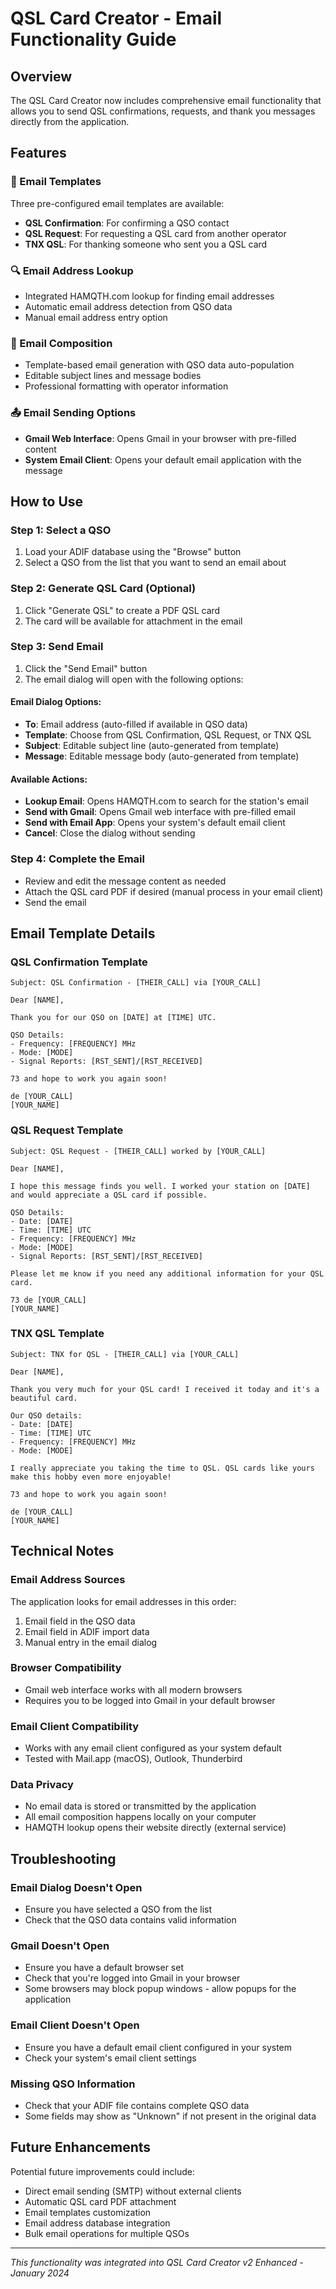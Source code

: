 # QSL Card Creator - Email Functionality Guide

## Overview
The QSL Card Creator now includes comprehensive email functionality that allows you to send QSL confirmations, requests, and thank you messages directly from the application.

## Features

### 📧 Email Templates
Three pre-configured email templates are available:
- **QSL Confirmation**: For confirming a QSO contact
- **QSL Request**: For requesting a QSL card from another operator
- **TNX QSL**: For thanking someone who sent you a QSL card

### 🔍 Email Address Lookup
- Integrated HAMQTH.com lookup for finding email addresses
- Automatic email address detection from QSO data
- Manual email address entry option

### 📝 Email Composition
- Template-based email generation with QSO data auto-population
- Editable subject lines and message bodies
- Professional formatting with operator information

### 📤 Email Sending Options
- **Gmail Web Interface**: Opens Gmail in your browser with pre-filled content
- **System Email Client**: Opens your default email application with the message

## How to Use

### Step 1: Select a QSO
1. Load your ADIF database using the "Browse" button
2. Select a QSO from the list that you want to send an email about

### Step 2: Generate QSL Card (Optional)
1. Click "Generate QSL" to create a PDF QSL card
2. The card will be available for attachment in the email

### Step 3: Send Email
1. Click the "Send Email" button
2. The email dialog will open with the following options:

#### Email Dialog Options:
- **To**: Email address (auto-filled if available in QSO data)
- **Template**: Choose from QSL Confirmation, QSL Request, or TNX QSL
- **Subject**: Editable subject line (auto-generated from template)
- **Message**: Editable message body (auto-generated from template)

#### Available Actions:
- **Lookup Email**: Opens HAMQTH.com to search for the station's email
- **Send with Gmail**: Opens Gmail web interface with pre-filled email
- **Send with Email App**: Opens your system's default email client
- **Cancel**: Close the dialog without sending

### Step 4: Complete the Email
- Review and edit the message content as needed
- Attach the QSL card PDF if desired (manual process in your email client)
- Send the email

## Email Template Details

### QSL Confirmation Template
```
Subject: QSL Confirmation - [THEIR_CALL] via [YOUR_CALL]

Dear [NAME],

Thank you for our QSO on [DATE] at [TIME] UTC.

QSO Details:
- Frequency: [FREQUENCY] MHz
- Mode: [MODE]
- Signal Reports: [RST_SENT]/[RST_RECEIVED]

73 and hope to work you again soon!

de [YOUR_CALL]
[YOUR_NAME]
```

### QSL Request Template
```
Subject: QSL Request - [THEIR_CALL] worked by [YOUR_CALL]

Dear [NAME],

I hope this message finds you well. I worked your station on [DATE] and would appreciate a QSL card if possible.

QSO Details:
- Date: [DATE]
- Time: [TIME] UTC
- Frequency: [FREQUENCY] MHz
- Mode: [MODE]
- Signal Reports: [RST_SENT]/[RST_RECEIVED]

Please let me know if you need any additional information for your QSL card.

73 de [YOUR_CALL]
[YOUR_NAME]
```

### TNX QSL Template
```
Subject: TNX for QSL - [THEIR_CALL] via [YOUR_CALL]

Dear [NAME],

Thank you very much for your QSL card! I received it today and it's a beautiful card.

Our QSO details:
- Date: [DATE]
- Time: [TIME] UTC
- Frequency: [FREQUENCY] MHz
- Mode: [MODE]

I really appreciate you taking the time to QSL. QSL cards like yours make this hobby even more enjoyable!

73 and hope to work you again soon!

de [YOUR_CALL]
[YOUR_NAME]
```

## Technical Notes

### Email Address Sources
The application looks for email addresses in this order:
1. Email field in the QSO data
2. Email field in ADIF import data
3. Manual entry in the email dialog

### Browser Compatibility
- Gmail web interface works with all modern browsers
- Requires you to be logged into Gmail in your default browser

### Email Client Compatibility
- Works with any email client configured as your system default
- Tested with Mail.app (macOS), Outlook, Thunderbird

### Data Privacy
- No email data is stored or transmitted by the application
- All email composition happens locally on your computer
- HAMQTH lookup opens their website directly (external service)

## Troubleshooting

### Email Dialog Doesn't Open
- Ensure you have selected a QSO from the list
- Check that the QSO data contains valid information

### Gmail Doesn't Open
- Ensure you have a default browser set
- Check that you're logged into Gmail in your browser
- Some browsers may block popup windows - allow popups for the application

### Email Client Doesn't Open
- Ensure you have a default email client configured in your system
- Check your system's email client settings

### Missing QSO Information
- Check that your ADIF file contains complete QSO data
- Some fields may show as "Unknown" if not present in the original data

## Future Enhancements

Potential future improvements could include:
- Direct email sending (SMTP) without external clients
- Automatic QSL card PDF attachment
- Email templates customization
- Email address database integration
- Bulk email operations for multiple QSOs

---

*This functionality was integrated into QSL Card Creator v2 Enhanced - January 2024*
